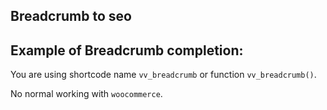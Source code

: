 ## Breadcrumb to seo
## Example of Breadcrumb completion:
You are using shortcode name `vv_breadcrumb` or function `vv_breadcrumb()`.

No normal working with `woocommerce`.
